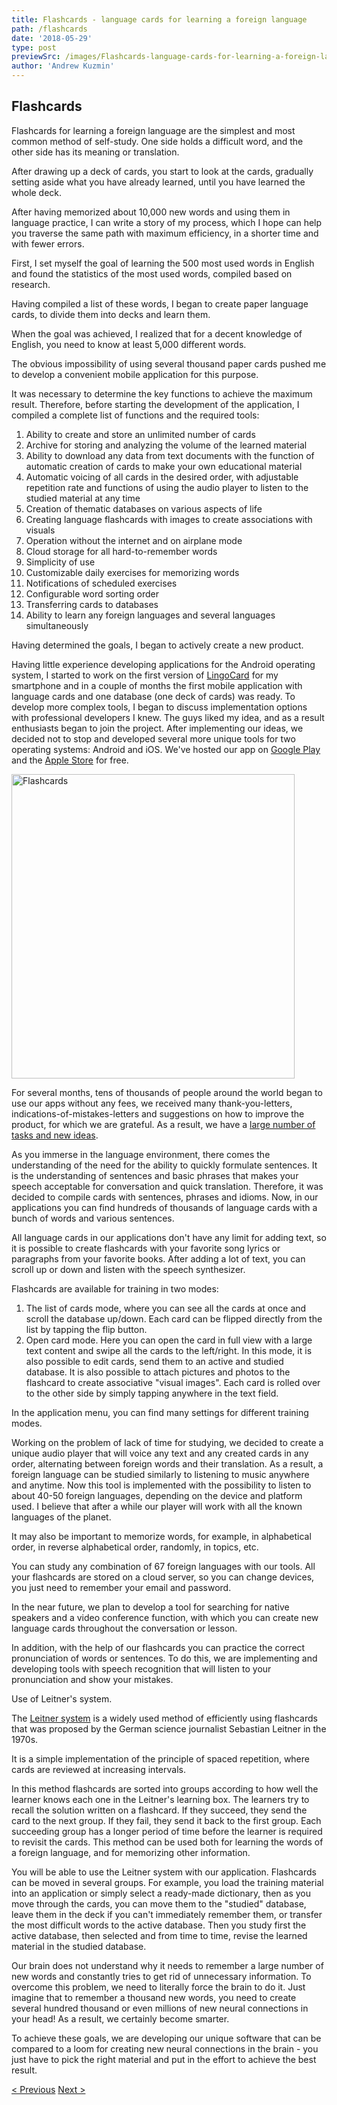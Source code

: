 ```yaml
---
title: Flashcards - language cards for learning a foreign language
path: /flashcards
date: '2018-05-29'
type: post
previewSrc: /images/Flashcards-language-cards-for-learning-a-foreign-language.-The-best-method-of-memorizing-words.jpg
author: 'Andrew Kuzmin'
---
```

## Flashcards
Flashcards for learning a foreign language are the simplest and most common method of self-study. One side holds a difficult word, and the other side has its meaning or translation.

After drawing up a deck of cards, you start to look at the cards, gradually setting aside what you have already learned, until you have learned the whole deck.

After having memorized about 10,000 new words and using them in language practice, I can write a story of my process, which I hope can help you traverse the same path with maximum efficiency, in a shorter time and with fewer errors.

First, I set myself the goal of learning the 500 most used words in English and found the statistics of the most used words, compiled based on research.

Having compiled a list of these words, I began to create paper language cards, to divide them into decks and learn them.

When the goal was achieved, I realized that for a decent knowledge of English, you need to know at least 5,000 different words.

The obvious impossibility of using several thousand paper cards pushed me to develop a convenient mobile application for this purpose.

It was necessary to determine the key functions to achieve the maximum result. Therefore, before starting the development of the application, I compiled a complete list of functions and the required tools:

1. Ability to create and store an unlimited number of cards
2. Archive for storing and analyzing the volume of the learned material
3. Ability to download any data from text documents with the function of automatic creation of cards to make your own educational material
4. Automatic voicing of all cards in the desired order, with adjustable repetition rate and functions of using the audio player to listen to the studied material at any time
5. Creation of thematic databases on various aspects of life
6. Creating language flashcards with images to create associations with visuals
7. Operation without the internet and on airplane mode
8. Cloud storage for all hard-to-remember words
9. Simplicity of use
10. Customizable daily exercises for memorizing words
11. Notifications of scheduled exercises
12. Configurable word sorting order
13. Transferring cards to databases
14. Ability to learn any foreign languages ​​and several languages ​​simultaneously

Having determined the goals, I began to actively create a new product.

Having little experience developing applications for the Android operating system, I started to work on the first version of <a href="/#free-mobile-app" target="_blank" rel="noopener">LingoCard</a> for my smartphone and in a couple of months the first mobile application with language cards and one database (one deck of cards) was ready. To develop more complex tools, I began to discuss implementation options with professional developers I knew. The guys liked my idea, and as a result enthusiasts began to join the project. After implementing our ideas, we decided not to stop and developed several more unique tools for two operating systems: Android and iOS. We've hosted our app on <a href="https://play.google.com/store/apps/details?id=com.lingocard.lingocard" target="_blank" rel="noopener">Google Play</a> and the <a href="https://itunes.apple.com/us/app/lingocard/id1217076835?mt=8" target="_blank" rel="noopener">Apple Store</a> for free.

<img class="aligncenter wp-image-7109" src="../images/2018/05/LingoCard-play.png" alt="Flashcards" width="453" height="487" />

For several months, tens of thousands of people around the world began to use our apps without any fees, we received many thank-you-letters, indications-of-mistakes-letters and suggestions on how to improve the product, for which we are grateful. As a result, we have a <a href="/platform/" target="_blank" rel="noopener">large number of tasks and new ideas</a>.

As you immerse in the language environment, there comes the understanding of the need for the ability to quickly formulate sentences. It is the understanding of sentences and basic phrases that makes your speech acceptable for conversation and quick translation. Therefore, it was decided to compile cards with sentences, phrases and idioms. Now, in our applications you can find hundreds of thousands of language cards with a bunch of words and various sentences.

All language cards in our applications don't have any limit for adding text, so it is possible to create flashcards with your favorite song lyrics or paragraphs from your favorite books. After adding a lot of text, you can scroll up or down and listen with the speech synthesizer.

Flashcards are available for training in two modes:

1. The list of cards mode, where you can see all the cards at once and scroll the database up/down. Each card can be flipped directly from the list by tapping the flip button.
2. Open card mode. Here you can open the card in full view with a large text content and swipe all the cards to the left/right. In this mode, it is also possible to edit cards, send them to an active and studied database. It is also possible to attach pictures and photos to the flashcard to create associative "visual images". Each card is rolled over to the other side by simply tapping anywhere in the text field.

In the application menu, you can find many settings for different training modes.

Working on the problem of lack of time for studying, we decided to create a unique audio player that will voice any text and any created cards in any order, alternating between foreign words and their translation. As a result, a foreign language can be studied similarly to listening to music anywhere and anytime. Now this tool is implemented with the possibility to listen to about 40-50 foreign languages, depending on the device and platform used. I believe that after a while our player will work with all the known languages ​​of the planet.

It may also be important to memorize words, for example, in alphabetical order, in reverse alphabetical order, randomly, in topics, etc.

You can study any combination of 67 foreign languages ​​with our tools. All your flashcards are stored on a cloud server, so you can change devices, you just need to remember your email and password.

In the near future, we plan to develop a tool for searching for native speakers and a video conference function, with which you can create new language cards throughout the conversation or lesson.

In addition, with the help of our flashcards you can practice the correct pronunciation of words or sentences. To do this, we are implementing and developing tools with speech recognition that will listen to your pronunciation and show your mistakes.

Use of Leitner's system.

The <a href="https://en.wikipedia.org/wiki/Leitner_system" target="_blank" rel="noopener">Leitner system</a> is a widely used method of efficiently using flashcards that was proposed by the German science journalist Sebastian Leitner in the 1970s.

It is a simple implementation of the principle of spaced repetition, where cards are reviewed at increasing intervals.

In this method flashcards are sorted into groups according to how well the learner knows each one in the Leitner's learning box. The learners try to recall the solution written on a flashcard. If they succeed, they send the card to the next group. If they fail, they send it back to the first group. Each succeeding group has a longer period of time before the learner is required to revisit the cards. This method can be used both for learning the words of a foreign language, and for memorizing other information.

You will be able to use the Leitner system with our application. Flashcards can be moved in several groups. For example, you load the training material into an application or simply select a ready-made dictionary, then as you move through the cards, you can move them to the "studied" database, leave them in the deck if you can't immediately remember them, or transfer the most difficult words to the active database. Then you study first the active database, then selected and from time to time, revise the learned material in the studied database.

Our brain does not understand why it needs to remember a large number of new words and constantly tries to get rid of unnecessary information. To overcome this problem, we need to literally force the brain to do it. Just imagine that to remember a thousand new words, you need to create several hundred thousand or even millions of new neural connections in your head! As a result, we certainly become smarter.

To achieve these goals, we are developing our unique software that can be compared to a loom for creating new neural connections in the brain - you just have to pick the right material and put in the effort to achieve the best result.

<a href="/find-native-speakers">< Previous</a> <a href="/improve-vocabulary">Next ></a>
